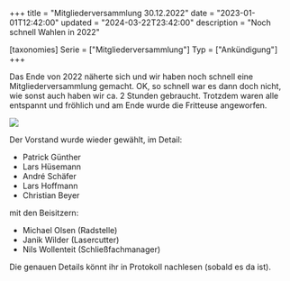 +++
title = "Mitgliederversammlung 30.12.2022"
date = "2023-01-01T12:42:00"
updated = "2024-03-22T23:42:00"
description = "Noch schnell Wahlen in 2022"

[taxonomies]
Serie = ["Mitgliederversammlung"]
Typ = ["Ankündigung"]
+++

Das Ende von 2022 näherte sich und wir haben noch schnell eine Mitgliederversammlung gemacht. OK, so schnell war es dann
doch nicht, wie sonst auch haben wir ca. 2 Stunden gebraucht. Trotzdem waren alle entspannt und fröhlich und am Ende
wurde die Fritteuse angeworfen.

![](https://ktt-ol.de/media/ifs-images/1243.jpg)

Der Vorstand wurde wieder gewählt, im Detail:

* Patrick Günther
* Lars Hüsemann
* André Schäfer
* Lars Hoffmann
* Christian Beyer

mit den Beisitzern:

* Michael Olsen (Radstelle)
* Janik Wilder (Lasercutter)
* Nils Wollenteit (Schließfachmanager)

Die genauen Details könnt ihr in Protokoll nachlesen (sobald es da ist).




